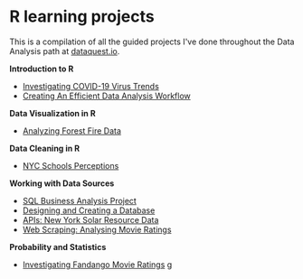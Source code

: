# R learning projects

This is a compilation of all the guided projects I've done throughout the Data Analysis path at [dataquest.io](dataquest.io).


**Introduction to R**
* [Investigating COVID-19 Virus Trends](projects/covid19_project/COVID19_virus_trends.Rmd)
* [Creating An Efficient Data Analysis Workflow](projects/covid19_project/data_analysis_workflow.Rmd)

**Data Visualization in R**
* [Analyzing Forest Fire Data](projects/analyzing_forest_fire_data/analyzing_forest_fire_data.Rmd)

**Data Cleaning in R**
* [NYC Schools Perceptions](projects/NYC_Schools_Perceptions/NYC_Schools_Perceptions.Rmd)

**Working with Data Sources**
* [SQL Business Analysis Project](projects/SQL/SQL_Business_Analysis_Project.Rmd)
* [Designing and Creating a Database](projects/SQL/Designing_and_Creating_a_Database.Rmd)
* [APIs: New York Solar Resource Data](projects/APIs/NY_Solar_Resources.Rmd)
* [Web Scraping: Analysing Movie Ratings](projects/web-scraping/Analyzing_Movie_Ratings.Rmd )

**Probability and Statistics**
* [Investigating Fandango Movie Ratings](projects/Investigating-Fandango-Movie_Rating/Investigating_Fandango_Movie_Ratings.Rmd)
g


